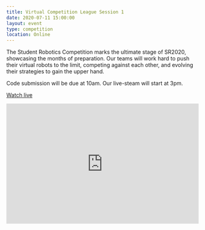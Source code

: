 ```yaml
---
title: Virtual Competition League Session 1
date: 2020-07-11 15:00:00
layout: event
type: competition
location: Online
---
```


The Student Robotics Competition marks the ultimate stage of SR2020, showcasing the months of preparation. Our teams will work hard to push their virtual robots to the limit, competing against each other, and evolving their strategies to gain the upper hand.

Code submission will be due at 10am. Our live-steam will start at 3pm.

[Watch live](https://youtu.be/xLL7SoQywf4)

<iframe width="100%" height="315" src="https://www.youtube.com/embed/xLL7SoQywf4" frameborder="0" allow="accelerometer; autoplay; encrypted-media; gyroscope; picture-in-picture" allowfullscreen></iframe>
